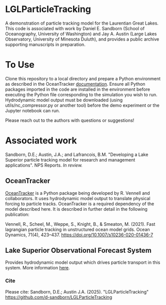 # LGLParticleTracking
A demonstration of particle tracking model for the Laurentian Great Lakes. This code is associated with work by Daniel E. Sandborn (School of Oceanography, University of Washington) and Jay A. Austin (Large Lakes Observatory, University of Minesota Duluth), and provides a public archive supporting manuscripts in preparation. 

# To Use

Clone this repository to a local directory and prepare a Python environment as described in the OceanTracker [documentation](https://oceantracker.github.io/oceantracker/_build/html/info/installing.html). Ensure all Python packages imported in the code are installed in the environment before executing the Python file corresponding to the simulation you wish to run. Hydrodynamic model output must be downloaded (using utils/nc_compressor.py or another tool) before the demo experiment or the Jupyter notebook can run. 

Please reach out to the authors with questions or suggestions!

# Associated work

Sandborn, D.E.; Austin, J.A.; and Lafrancois, B.M. "Developing a Lake Superior particle tracking model for research and management applications". NPS Reports. _In review._

## OceanTracker

[OceanTracker](https://github.com/oceantracker/oceantracker) is a Python package being developed by R. Vennell and collaborators. It uses hydrodynamic model output to translate physical forcing to particle tracks. OceanTracker is a required dependency of the model described here. It is described in further detail in the following publication:

Vennell, R., Scheel, M., Weppe, S., Knight, B., & Smeaton, M. (2021). Fast lagrangian particle tracking in unstructured ocean model grids. Ocean Dynamics, 71(4), 423–437. https://doi.org/10.1007/s10236-020-01436-7

## Lake Superior Observational Forecast System

Provides hydrodynamic model output which drives particle transport in this system. More information [here](https://tidesandcurrents.noaa.gov/ofs/lsofs/lsofs.html).

### Cite

Please cite:
Sandborn, D.E.; Austin J.A. (2025). "LGLParticleTracking" https://github.com/d-sandborn/LGLParticleTracking
